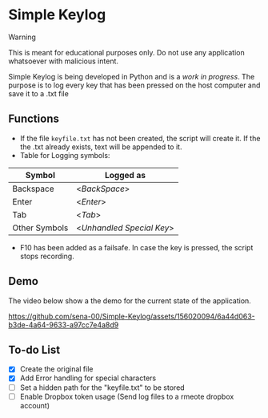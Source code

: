 # Simple Keylog
>[!WARNING]
> This is meant for educational purposes only. Do not use any application whatsoever with malicious intent.

Simple Keylog is being developed in Python and is a *work in progress*. The purpose is to log every key that has been pressed on the host computer and save it to a .txt file

## Functions
- If the file `keyfile.txt` has not been created, the script will create it. If the the .txt already exists, text will be appended to it.
- Table for Logging symbols:

| Symbol      | Logged as |
| ----------- | ----------- |
| Backspace   | <*BackSpace*> |
| Enter   | <*Enter*>         |
| Tab   | <*Tab*>             |
| Other Symbols   | <*Unhandled Special Key*>|
- F10 has been added as a failsafe. In case the key is pressed, the script stops recording.

## Demo
The video below show a the demo for the current state of the application.

https://github.com/sena-00/Simple-Keylog/assets/156020094/6a44d063-b3de-4a64-9633-a97cc7e4a8d9

## To-do List
- [x] Create the original file
- [x] Add Error handling for special characters
- [ ] Set a hidden path for the "keyfile.txt" to be stored
- [ ] Enable Dropbox token usage (Send log files to a rmeote dropbox account)
